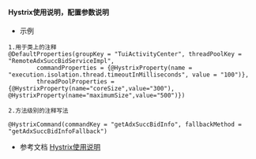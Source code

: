 #### Hystrix使用说明，配置参数说明

* 示例
```text
1.用于类上的注释
@DefaultProperties(groupKey = "TuiActivityCenter", threadPoolKey = "RemoteAdxSuccBidServiceImpl",
        commandProperties = {@HystrixProperty(name = "execution.isolation.thread.timeoutInMilliseconds", value = "100")},
        threadPoolProperties = {@HystrixProperty(name="coreSize",value="300"), @HystrixProperty(name="maximumSize",value="500")})
        
2.方法级别的注释写法

@HystrixCommand(commandKey = "getAdxSuccBidInfo", fallbackMethod = "getAdxSuccBidInfoFallback")
```

* 参考文档
[Hystrix使用说明](https://blog.csdn.net/tongtong_use/article/details/78611225)

